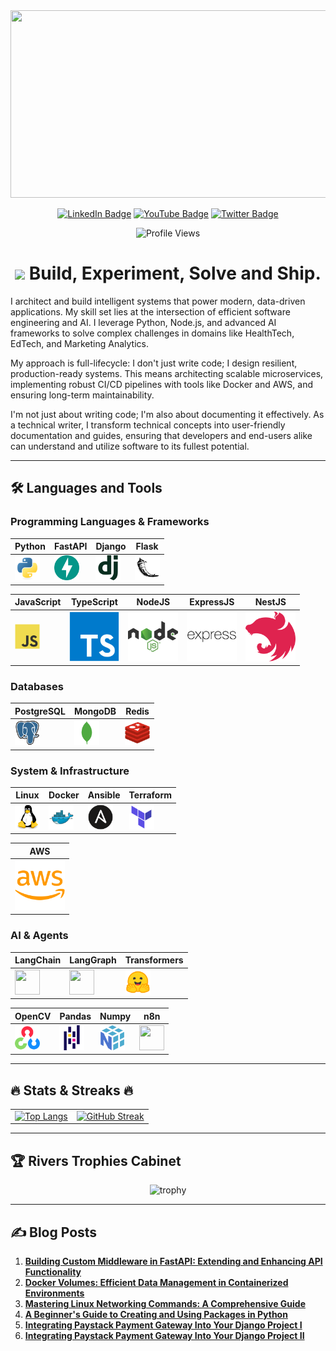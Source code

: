 <div align="center">
  <img src="https://media.giphy.com/media/L1R1tvI9svkIWwpVYr/giphy.gif" width="600" height="300"/>
  
  [![LinkedIn Badge](https://img.shields.io/badge/LinkedIn-blue?style=for-the-badge&logo=linkedin&logoColor=white)](https://www.linkedin.com/in/princewillingoo)
  [![YouTube Badge](https://img.shields.io/badge/YouTube-red?style=for-the-badge&logo=youtube&logoColor=white)](#)
  [![Twitter Badge](https://img.shields.io/badge/Twitter-blue?style=for-the-badge&logo=twitter&logoColor=white)](https://twitter.com/princewillingoo)
  
  ![Profile Views](https://komarev.com/ghpvc/?username=princewilling&style=flat-square&color=blue)
  
  # <img src="https://media.giphy.com/media/hvRJCLFzcasrR4ia7z/giphy.gif" width="40px"/> Build, Experiment, Solve and Ship.
</div>

I architect and build intelligent systems that power modern, data-driven applications. My skill set lies at the intersection of efficient software engineering and AI. I leverage Python, Node.js, and advanced AI frameworks to solve complex challenges in domains like HealthTech, EdTech, and Marketing Analytics.

My approach is full-lifecycle: I don't just write code; I design resilient, production-ready systems. This means architecting scalable microservices, implementing robust CI/CD pipelines with tools like Docker and AWS, and ensuring long-term maintainability.

I'm not just about writing code; I'm also about documenting it effectively. As a technical writer, I transform technical concepts into user-friendly documentation and guides, ensuring that developers and end-users alike can understand and utilize software to its fullest potential.

---

## 🛠️ Languages and Tools

### Programming Languages & Frameworks
| Python | FastAPI | Django | Flask |
|--------|---------|--------|--------|
| <img src="https://github.com/devicons/devicon/blob/master/icons/python/python-original.svg" width="40" height="40"/> | <img src="https://github.com/devicons/devicon/blob/master/icons/fastapi/fastapi-original.svg" width="40" height="40"/> | <img src="https://github.com/devicons/devicon/blob/master/icons/django/django-plain.svg" width="40" height="40"/> | <img src="https://github.com/devicons/devicon/blob/master/icons/flask/flask-original.svg" width="40" height="40"/> |

| JavaScript | TypeScript | NodeJS | ExpressJS | NestJS |
|------------|------------|---------|------------|------------|
| <img src="https://github.com/devicons/devicon/blob/master/icons/javascript/javascript-original.svg" width="40" height="40"/> | <img src="https://github.com/devicons/devicon/blob/master/icons/typescript/typescript-original.svg" width="80" height="80"/> | <img src="https://github.com/devicons/devicon/blob/master/icons/nodejs/nodejs-original-wordmark.svg" width="80" height="80"/> | <img src="https://github.com/devicons/devicon/blob/master/icons/express/express-original-wordmark.svg" width="80" height="80"/> | <img src="https://github.com/devicons/devicon/blob/master/icons/nestjs/nestjs-original.svg" width="80" height="80"/> |

### Databases
| PostgreSQL | MongoDB | Redis |
|------------|---------|-------|
| <img src="https://github.com/devicons/devicon/blob/master/icons/postgresql/postgresql-original.svg" width="40" height="40"/> | <img src="https://github.com/devicons/devicon/blob/master/icons/mongodb/mongodb-plain.svg" width="40" height="40"/> | <img src="https://github.com/devicons/devicon/blob/master/icons/redis/redis-original.svg" width="40" height="40"/> |

### System & Infrastructure
| Linux | Docker | Ansible | Terraform |
|-------|--------|---------|-----------|
| <img src="https://github.com/devicons/devicon/blob/master/icons/linux/linux-original.svg" width="40" height="40"/> | <img src="https://github.com/devicons/devicon/blob/master/icons/docker/docker-original.svg" width="40" height="40"/> | <img src="https://github.com/devicons/devicon/blob/master/icons/ansible/ansible-original.svg" width="40" height="40"/> | <img src="https://github.com/devicons/devicon/blob/master/icons/terraform/terraform-original.svg" width="40" height="40"/> |

| AWS |
|-----|
| <img src="https://github.com/devicons/devicon/blob/master/icons/amazonwebservices/amazonwebservices-plain-wordmark.svg" width="80" height="80"/> |

### AI & Agents
| LangChain | LangGraph | Transformers |
|-----------|-----------|--------------|
| <img src="https://raw.githubusercontent.com/langchain-ai/langchain/master/libs/langchain/langchain/img/langchain-logo-dark-mode.png" width="40" height="40"/> | <img src="https://raw.githubusercontent.com/langchain-ai/langchain/master/libs/langchain/langchain/img/langgraph-logo-dark-mode.png" width="40" height="40"/> | <img src="https://github.com/devicons/devicon/blob/master/icons/huggingface/huggingface-original.svg" width="40" height="40"/> |

| OpenCV | Pandas | Numpy | n8n |
|--------|--------|-------|-----|
| <img src="https://github.com/devicons/devicon/blob/master/icons/opencv/opencv-original.svg" width="40" height="40"/> | <img src="https://github.com/devicons/devicon/blob/master/icons/pandas/pandas-original.svg" width="40" height="40"/> | <img src="https://github.com/devicons/devicon/blob/master/icons/numpy/numpy-original.svg" width="40" height="40"/> | <img src="https://github.com/devicons/devicon/blob/master/icons/n8n/n8n-original.svg" width="40" height="40"/> |

---

## 🔥 Stats & Streaks 🔥

<table style="width:100%">
  <tr>
    <td><a href="https://github.com/princewillingoo/github-readme-stats"><img src="https://github-readme-stats.vercel.app/api/top-langs/?username=princewillingoo&hide=jupyter%20notebook,html,css,scss,dockerfile,makefile,mako,shell,gherkin&theme=dark" alt="Top Langs"></a></td>
    <td><a href="https://git.io/streak-stats"><img src="https://streak-stats.demolab.com?user=princewillingoo&theme=dark&border_radius=6&short_numbers=true&date_format=M%20j%5B%2C%20Y%5D&exclude_days=Sun&card_width=550&card_height=250" alt="GitHub Streak" /></a></td>
  </tr>
</table>

---

## 🏆 Rivers Trophies Cabinet

<div align="center">
  
![trophy](https://github-profile-trophy.vercel.app/?username=princewillingoo&theme=onedark)

</div>

---

## ✍️ Blog Posts

1. [**Building Custom Middleware in FastAPI: Extending and Enhancing API Functionality**](https://semaphoreci.com/blog/custom-middleware-fastapi)
2. [**Docker Volumes: Efficient Data Management in Containerized Environments**](https://semaphoreci.com/blog/docker-volumes)
3. [**Mastering Linux Networking Commands: A Comprehensive Guide**](https://earthly.dev/blog/linux-network-commands/)
4. [**A Beginner's Guide to Creating and Using Packages in Python**](https://www.makeuseof.com/create-distribute-use-packages-in-python/)
5. [**Integrating Paystack Payment Gateway Into Your Django Project I**](https://willingly.hashnode.dev/integrating-paystack-payment-gateway-with-django)
6. [**Integrating Paystack Payment Gateway Into Your Django Project II**](https://willingly.hashnode.dev/integrating-paystack-payment-gateway-with-django-ii)
